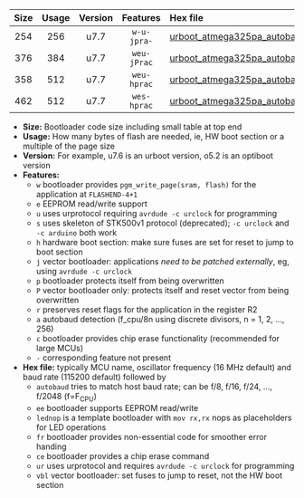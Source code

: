 |Size|Usage|Version|Features|Hex file|
|:-:|:-:|:-:|:-:|:--|
|254|256|u7.7|`w-u-jpra-`|[urboot_atmega325pa_autobaud_lednop_ur_vbl.hex](https://raw.githubusercontent.com/stefanrueger/urboot.hex/main/mcus/atmega325pa/autobaud/urboot_atmega325pa_autobaud_lednop_ur_vbl.hex)|
|376|384|u7.7|`weu-jPrac`|[urboot_atmega325pa_autobaud_ee_lednop_fr_ce_ur_vbl.hex](https://raw.githubusercontent.com/stefanrueger/urboot.hex/main/mcus/atmega325pa/autobaud/urboot_atmega325pa_autobaud_ee_lednop_fr_ce_ur_vbl.hex)|
|358|512|u7.7|`weu-hprac`|[urboot_atmega325pa_autobaud_ee_lednop_fr_ce_ur.hex](https://raw.githubusercontent.com/stefanrueger/urboot.hex/main/mcus/atmega325pa/autobaud/urboot_atmega325pa_autobaud_ee_lednop_fr_ce_ur.hex)|
|462|512|u7.7|`wes-hprac`|[urboot_atmega325pa_autobaud_ee_lednop_fr_ce.hex](https://raw.githubusercontent.com/stefanrueger/urboot.hex/main/mcus/atmega325pa/autobaud/urboot_atmega325pa_autobaud_ee_lednop_fr_ce.hex)|

- **Size:** Bootloader code size including small table at top end
- **Usage:** How many bytes of flash are needed, ie, HW boot section or a multiple of the page size
- **Version:** For example, u7.6 is an urboot version, o5.2 is an optiboot version
- **Features:**
  + `w` bootloader provides `pgm_write_page(sram, flash)` for the application at `FLASHEND-4+1`
  + `e` EEPROM read/write support
  + `u` uses urprotocol requiring `avrdude -c urclock` for programming
  + `s` uses skeleton of STK500v1 protocol (deprecated); `-c urclock` and `-c arduino` both work
  + `h` hardware boot section: make sure fuses are set for reset to jump to boot section
  + `j` vector bootloader: applications *need to be patched externally*, eg, using `avrdude -c urclock`
  + `p` bootloader protects itself from being overwritten
  + `P` vector bootloader only: protects itself and reset vector from being overwritten
  + `r` preserves reset flags for the application in the register R2
  + `a` autobaud detection (f_cpu/8n using discrete divisors, n = 1, 2, ..., 256)
  + `c` bootloader provides chip erase functionality (recommended for large MCUs)
  + `-` corresponding feature not present
- **Hex file:** typically MCU name, oscillator frequency (16 MHz default) and baud rate (115200 default) followed by
  + `autobaud` tries to match host baud rate; can be f/8, f/16, f/24, ..., f/2048 (f=F<sub>CPU</sub>)
  + `ee` bootloader supports EEPROM read/write
  + `lednop` is a template bootloader with `mov rx,rx` nops as placeholders for LED operations
  + `fr` bootloader provides non-essential code for smoother error handing
  + `ce` bootloader provides a chip erase command
  + `ur` uses urprotocol and requires `avrdude -c urclock` for programming
  + `vbl` vector bootloader: set fuses to jump to reset, not the HW boot section
